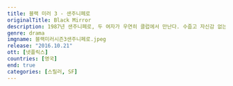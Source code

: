 ```yaml
---
title: 블랙 미러 3 - 샌주니페로
originalTitle: Black Mirror
description: 1987년 샌주니페로, 두 여자가 우연히 클럽에서 만난다. 수줍고 자신감 없는 요키와 화려하고 자신만만한 켈리. 그리고 시간과 공간을 넘나드는 애틋한 인연이 시작된다.
genre: drama
imgname: 블랙미러시즌3샌주니페로.jpeg
release: "2016.10.21"
ott: [넷플릭스]
countries: [영국]
end: true
categories: [스릴러, SF]
---
```

